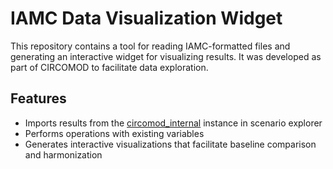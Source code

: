 # IAMC Data Visualization Widget

This repository contains a tool for reading IAMC-formatted files and generating an interactive widget for visualizing results. It was developed as part of CIRCOMOD to facilitate data exploration.

## Features
- Imports results from the [circomod_internal](https://data.ece.iiasa.ac.at/circomod-internal/) instance in scenario explorer 
- Performs operations with existing variables
- Generates interactive visualizations that facilitate baseline comparison and harmonization
